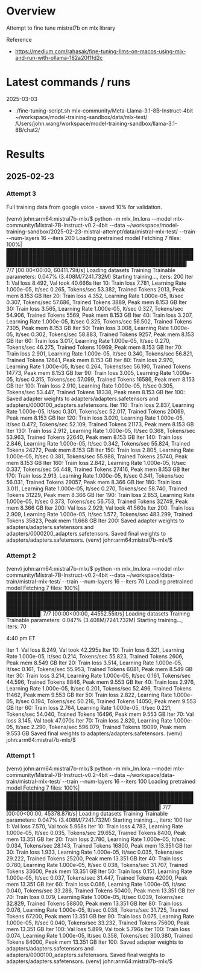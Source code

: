 # Overview

Attempt to fine tune mistral7b on mlx library

Reference
* https://medium.com/rahasak/fine-tuning-llms-on-macos-using-mlx-and-run-with-ollama-182a20f1fd2c

# Latest commands / runs

2025-03-03
- ./fine-tuning-script.sh mlx-community/Meta-Llama-3.1-8B-Instruct-4bit ~/workspace/model-training-sandbox/data/mlx-test/ /Users/john.wang/workspace/model-training-sandbox/llama-3.1-8B/chat2/

# Results

## 2025-02-23

### Attempt 3

Full training data from google voice - saved 10% for validation.

(venv) john:arm64:mistral7b-mlx/$ python -m mlx_lm.lora --model mlx-community/Mistral-7B-Instruct-v0.2-4bit --data ~/workspace/model-training-sandbox/2025-02-23-mistral-attempt/data/mistral-mlx-test/ --train --num-layers 16 --iters 200
Loading pretrained model
Fetching 7 files: 100%|████████████████████████████████████████████████████████████████████████████████████████████████████████████████████████████████████████████████████| 7/7 [00:00<00:00, 60411.79it/s]
Loading datasets
Training
Trainable parameters: 0.047% (3.408M/7241.732M)
Starting training..., iters: 200
Iter 1: Val loss 8.492, Val took 40.666s
Iter 10: Train loss 7.781, Learning Rate 1.000e-05, It/sec 0.265, Tokens/sec 53.382, Trained Tokens 2013, Peak mem 8.153 GB
Iter 20: Train loss 4.352, Learning Rate 1.000e-05, It/sec 0.307, Tokens/sec 57.686, Trained Tokens 3889, Peak mem 8.153 GB
Iter 30: Train loss 3.565, Learning Rate 1.000e-05, It/sec 0.327, Tokens/sec 54.906, Trained Tokens 5569, Peak mem 8.153 GB
Iter 40: Train loss 3.207, Learning Rate 1.000e-05, It/sec 0.325, Tokens/sec 56.502, Trained Tokens 7305, Peak mem 8.153 GB
Iter 50: Train loss 3.008, Learning Rate 1.000e-05, It/sec 0.302, Tokens/sec 58.883, Trained Tokens 9257, Peak mem 8.153 GB
Iter 60: Train loss 3.017, Learning Rate 1.000e-05, It/sec 0.270, Tokens/sec 46.275, Trained Tokens 10969, Peak mem 8.153 GB
Iter 70: Train loss 2.901, Learning Rate 1.000e-05, It/sec 0.340, Tokens/sec 56.821, Trained Tokens 12641, Peak mem 8.153 GB
Iter 80: Train loss 2.970, Learning Rate 1.000e-05, It/sec 0.264, Tokens/sec 56.190, Trained Tokens 14773, Peak mem 8.153 GB
Iter 90: Train loss 3.005, Learning Rate 1.000e-05, It/sec 0.315, Tokens/sec 57.099, Trained Tokens 16586, Peak mem 8.153 GB
Iter 100: Train loss 2.910, Learning Rate 1.000e-05, It/sec 0.305, Tokens/sec 53.447, Trained Tokens 18338, Peak mem 8.153 GB
Iter 100: Saved adapter weights to adapters/adapters.safetensors and adapters/0000100_adapters.safetensors.
Iter 110: Train loss 2.837, Learning Rate 1.000e-05, It/sec 0.301, Tokens/sec 52.017, Trained Tokens 20069, Peak mem 8.153 GB
Iter 120: Train loss 3.020, Learning Rate 1.000e-05, It/sec 0.472, Tokens/sec 52.109, Trained Tokens 21173, Peak mem 8.153 GB
Iter 130: Train loss 2.912, Learning Rate 1.000e-05, It/sec 0.368, Tokens/sec 53.963, Trained Tokens 22640, Peak mem 8.153 GB
Iter 140: Train loss 2.846, Learning Rate 1.000e-05, It/sec 0.342, Tokens/sec 55.824, Trained Tokens 24272, Peak mem 8.153 GB
Iter 150: Train loss 2.805, Learning Rate 1.000e-05, It/sec 0.381, Tokens/sec 55.988, Trained Tokens 25740, Peak mem 8.153 GB
Iter 160: Train loss 2.842, Learning Rate 1.000e-05, It/sec 0.337, Tokens/sec 56.448, Trained Tokens 27416, Peak mem 8.153 GB
Iter 170: Train loss 2.913, Learning Rate 1.000e-05, It/sec 0.341, Tokens/sec 56.031, Trained Tokens 29057, Peak mem 8.366 GB
Iter 180: Train loss 3.011, Learning Rate 1.000e-05, It/sec 0.270, Tokens/sec 58.740, Trained Tokens 31229, Peak mem 8.366 GB
Iter 190: Train loss 2.853, Learning Rate 1.000e-05, It/sec 0.373, Tokens/sec 56.753, Trained Tokens 32749, Peak mem 8.366 GB
Iter 200: Val loss 2.929, Val took 41.560s
Iter 200: Train loss 2.909, Learning Rate 1.000e-05, It/sec 1.572, Tokens/sec 483.299, Trained Tokens 35823, Peak mem 11.668 GB
Iter 200: Saved adapter weights to adapters/adapters.safetensors and adapters/0000200_adapters.safetensors.
Saved final weights to adapters/adapters.safetensors.
(venv) john:arm64:mistral7b-mlx/$


### Attempt 2

(venv) john:arm64:mistral7b-mlx/$ python -m mlx_lm.lora --model mlx-community/Mistral-7B-Instruct-v0.2-4bit --data ~/workspace/data-train/mistral-mlx-test/ --train --num-layers 16 --iters 70
Loading pretrained model
Fetching 7 files: 100%|███████████████████████████████████████████████████████████████████████████████████████████████████████████████████████████████████████████████████████████████| 7/7 [00:00<00:00, 44552.55it/s]
Loading datasets
Training
Trainable parameters: 0.047% (3.408M/7241.732M)
Starting training..., iters: 70

4:40 pm ET

Iter 1: Val loss 8.249, Val took 42.295s
Iter 10: Train loss 6.321, Learning Rate 1.000e-05, It/sec 0.214, Tokens/sec 55.823, Trained Tokens 2606, Peak mem 8.549 GB
Iter 20: Train loss 3.514, Learning Rate 1.000e-05, It/sec 0.161, Tokens/sec 55.953, Trained Tokens 6081, Peak mem 8.549 GB
Iter 30: Train loss 3.214, Learning Rate 1.000e-05, It/sec 0.161, Tokens/sec 44.596, Trained Tokens 8846, Peak mem 9.553 GB
Iter 40: Train loss 2.976, Learning Rate 1.000e-05, It/sec 0.201, Tokens/sec 52.496, Trained Tokens 11462, Peak mem 9.553 GB
Iter 50: Train loss 2.822, Learning Rate 1.000e-05, It/sec 0.194, Tokens/sec 50.216, Trained Tokens 14050, Peak mem 9.553 GB
Iter 60: Train loss 2.764, Learning Rate 1.000e-05, It/sec 0.221, Tokens/sec 54.040, Trained Tokens 16496, Peak mem 9.553 GB
Iter 70: Val loss 3.145, Val took 47.070s
Iter 70: Train loss 2.820, Learning Rate 1.000e-05, It/sec 2.290, Tokens/sec 596.079, Trained Tokens 19099, Peak mem 9.553 GB
Saved final weights to adapters/adapters.safetensors.
(venv) john:arm64:mistral7b-mlx/$


### Attempt 1

(venv) john:arm64:mistral7b-mlx/$ python -m mlx_lm.lora --model mlx-community/Mistral-7B-Instruct-v0.2-4bit --data ~/workspace/data-train/mistral-mlx-test/ --train --num-layers 16 --iters 100
Loading pretrained model
Fetching 7 files: 100%|█████████████████████████████████████████████████████████████████████████████████████████████████████████████████████████████████████████████| 7/7 [00:00<00:00, 45378.87it/s]
Loading datasets
Training
Trainable parameters: 0.047% (3.408M/7241.732M)
Starting training..., iters: 100
Iter 1: Val loss 7.570, Val took 5.958s
Iter 10: Train loss 4.783, Learning Rate 1.000e-05, It/sec 0.035, Tokens/sec 29.652, Trained Tokens 8400, Peak mem 13.351 GB
Iter 20: Train loss 2.780, Learning Rate 1.000e-05, It/sec 0.034, Tokens/sec 28.143, Trained Tokens 16800, Peak mem 13.351 GB
Iter 30: Train loss 1.933, Learning Rate 1.000e-05, It/sec 0.035, Tokens/sec 29.222, Trained Tokens 25200, Peak mem 13.351 GB
Iter 40: Train loss 0.780, Learning Rate 1.000e-05, It/sec 0.038, Tokens/sec 31.707, Trained Tokens 33600, Peak mem 13.351 GB
Iter 50: Train loss 0.151, Learning Rate 1.000e-05, It/sec 0.037, Tokens/sec 31.447, Trained Tokens 42000, Peak mem 13.351 GB
Iter 60: Train loss 0.086, Learning Rate 1.000e-05, It/sec 0.040, Tokens/sec 33.288, Trained Tokens 50400, Peak mem 13.351 GB
Iter 70: Train loss 0.079, Learning Rate 1.000e-05, It/sec 0.039, Tokens/sec 32.829, Trained Tokens 58800, Peak mem 13.351 GB
Iter 80: Train loss 0.076, Learning Rate 1.000e-05, It/sec 0.038, Tokens/sec 31.725, Trained Tokens 67200, Peak mem 13.351 GB
Iter 90: Train loss 0.075, Learning Rate 1.000e-05, It/sec 0.040, Tokens/sec 33.232, Trained Tokens 75600, Peak mem 13.351 GB
Iter 100: Val loss 5.899, Val took 5.796s
Iter 100: Train loss 0.074, Learning Rate 1.000e-05, It/sec 0.358, Tokens/sec 300.380, Trained Tokens 84000, Peak mem 13.351 GB
Iter 100: Saved adapter weights to adapters/adapters.safetensors and adapters/0000100_adapters.safetensors.
Saved final weights to adapters/adapters.safetensors.
(venv) john:arm64:mistral7b-mlx/$

